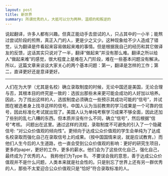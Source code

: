 ```yaml
---
layout: post
title: 新世界
summary: 所谓优秀的人，大抵可以分为两种，温顺的和叛逆的
---
```

 
说起翻译，许多人都有兴趣。但真正能动手去尝试的人，只占其中的一小半；能熬过尝试阶段的煎熬，真正入门的人，更是少之又少。这种现象给不少人造成了错觉，认为翻译是件看起来容易做起来难的事情。但是根据我自己的经历和其它做译友的反馈，这话其实只说对了一半，翻译“做起来”并没有那么难。翻译之所以给人“做起来难”的感觉，很大程度上是难在入门阶段，难在一些基本问题没有解决。所以，这篇文章来谈谈大家关心的两个基本问题：第一，翻译是怎样的工作；第二，直译更好还是意译更好。

* * * 

人们在为大学（尤其是名校）确立录取制度的时候，无论中国还是美国，无论合理与否，其根本目的终究是一致的：选拔出那些未来更可能会成功的人好加以培养。因此，为了找出这样的人，选拔制度必须确立一些预示其成功可能的“信号”，并试图在被选者身上找寻这样的信号。中国人认为当前教育的学习成果是一个可靠的信号，因此标准化考试就出现了。美国人认为单纯考察学习成果不够全面，因此还加了些别的乱七八糟的东西。但本质并没有什么不同，确立“信号”，然后根据“信号”考核。
问题出在这里。通过这样的流程，录取制度不可避免的引入了一个隐藏信号: “对公众价值观的倾向性”。更倾向于达成公众价值观的学生会单纯为了达成名校录取而强化自己在录取信号上的成果。（按中国国情来说，就是应试教育。）而他们人生今后的人生道路，也一直会受到公众价值观的影响：更好的研究生项目，更多的paper，更好的工作，更多的薪水。他们会为了这些优化自己，强化自己，最终成为了优秀的人。
我称他们为Type B。
不要误会我的意思，善于达成公众价值观并不是什么问题，人类本来就是社会性的。只是别忘了世界上还有另一群优秀的人，那些不太爱迎合公众价值观只是“恰好”符合录取标准的人。
